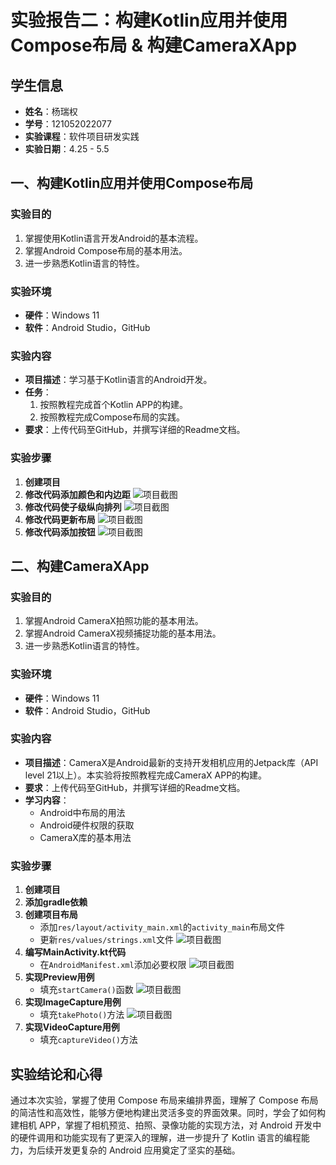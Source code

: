 # 实验报告二：构建Kotlin应用并使用Compose布局 & 构建CameraXApp

## 学生信息
- **姓名**：杨瑞权
- **学号**：121052022077
- **实验课程**：软件项目研发实践
- **实验日期**：4.25 - 5.5

## 一、构建Kotlin应用并使用Compose布局

### 实验目的
1. 掌握使用Kotlin语言开发Android的基本流程。
2. 掌握Android Compose布局的基本用法。
3. 进一步熟悉Kotlin语言的特性。

### 实验环境
- **硬件**：Windows 11
- **软件**：Android Studio，GitHub

### 实验内容
- **项目描述**：学习基于Kotlin语言的Android开发。
- **任务**：
  1. 按照教程完成首个Kotlin APP的构建。
  2. 按照教程完成Compose布局的实践。
- **要求**：上传代码至GitHub，并撰写详细的Readme文档。

### 实验步骤
1. **创建项目**  
2. **修改代码添加颜色和内边距**
   ![项目截图](picture/2.1.1.png)
3. **修改代码使子级纵向排列**
   ![项目截图](picture/2.1.2.png)
4. **修改代码更新布局**
   ![项目截图](picture/2.1.3.png)
5. **修改代码添加按钮**
   ![项目截图](picture/2.1.4.png)

## 二、构建CameraXApp

### 实验目的
1. 掌握Android CameraX拍照功能的基本用法。
2. 掌握Android CameraX视频捕捉功能的基本用法。
3. 进一步熟悉Kotlin语言的特性。

### 实验环境
- **硬件**：Windows 11
- **软件**：Android Studio，GitHub

### 实验内容
- **项目描述**：CameraX是Android最新的支持开发相机应用的Jetpack库（API level 21以上）。本实验将按照教程完成CameraX APP的构建。
- **要求**：上传代码至GitHub，并撰写详细的Readme文档。
- **学习内容**：
  - Android中布局的用法
  - Android硬件权限的获取
  - CameraX库的基本用法

### 实验步骤
1. **创建项目**  
2. **添加gradle依赖**  
3. **创建项目布局**  
   - 添加`res/layout/activity_main.xml`的`activity_main`布局文件
   - 更新`res/values/strings.xml`文件
   ![项目截图](picture/2.2.1.png)
4. **编写MainActivity.kt代码**  
   - 在`AndroidManifest.xml`添加必要权限
   ![项目截图](picture/2.2.2.png)
5. **实现Preview用例**  
   - 填充`startCamera()`函数
    ![项目截图](picture/2.2.3.png)
6. **实现ImageCapture用例**  
   - 填充`takePhoto()`方法
   ![项目截图](picture/2.2.4.png)
7. **实现VideoCapture用例**  
   - 填充`captureVideo()`方法

## 实验结论和心得
通过本次实验，掌握了使用 Compose 布局来编排界面，理解了 Compose 布局的简洁性和高效性，能够方便地构建出灵活多变的界面效果。同时，学会了如何构建相机 APP，掌握了相机预览、拍照、录像功能的实现方法，对 Android 开发中的硬件调用和功能实现有了更深入的理解，进一步提升了 Kotlin 语言的编程能力，为后续开发更复杂的 Android 应用奠定了坚实的基础。
